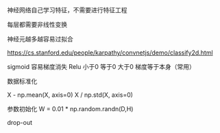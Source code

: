 神经网络自己学习特征，不需要进行特征工程




每层都需要非线性变换

神经元越多越容易过拟合


https://cs.stanford.edu/people/karpathy/convnetjs/demo/classify2d.html

sigmoid 容易梯度消失
Relu 小于0 等于0  大于0 梯度等于本身（常用）




数据标准化

X - np.mean(X, axis=0)
X / np.std(X, axis=0)


参数初始化
W = 0.01 * np.random.randn(D,H)


drop-out
